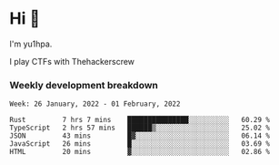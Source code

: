 # Hi 👋

I'm yu1hpa.

I play CTFs with Thehackerscrew

### Weekly development breakdown

<!--START_SECTION:waka-->
```text
Week: 26 January, 2022 - 01 February, 2022

Rust         7 hrs 7 mins    ███████████████░░░░░░░░░░   60.29 % 
TypeScript   2 hrs 57 mins   ██████▒░░░░░░░░░░░░░░░░░░   25.02 % 
JSON         43 mins         █▓░░░░░░░░░░░░░░░░░░░░░░░   06.14 % 
JavaScript   26 mins         █░░░░░░░░░░░░░░░░░░░░░░░░   03.69 % 
HTML         20 mins         ▓░░░░░░░░░░░░░░░░░░░░░░░░   02.86 % 
```
<!--END_SECTION:waka-->

